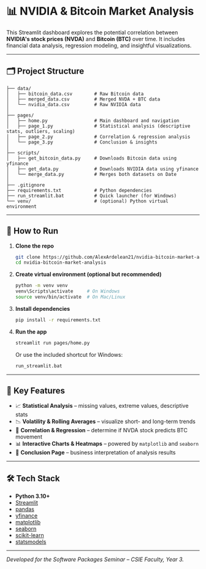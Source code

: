 
# 📊 NVIDIA & Bitcoin Market Analysis

This Streamlit dashboard explores the potential correlation between **NVIDIA's stock prices (NVDA)** and **Bitcoin (BTC)** over time. It includes financial data analysis, regression modeling, and insightful visualizations.

---

## 🗂️ Project Structure

```
├── data/
│   ├── bitcoin_data.csv        # Raw Bitcoin data
│   ├── merged_data.csv         # Merged NVDA + BTC data
│   └── nvidia_data.csv         # Raw NVIDIA data
│
├── pages/
│   ├── home.py                 # Main dashboard and navigation
│   ├── page_1.py               # Statistical analysis (descriptive stats, outliers, scaling)
│   ├── page_2.py               # Correlation & regression analysis
│   └── page_3.py               # Conclusion & insights
│
├── scripts/
│   ├── get_bitcoin_data.py     # Downloads Bitcoin data using yfinance
│   ├── get_data.py             # Downloads NVIDIA data using yfinance
│   └── merge_data.py           # Merges both datasets on Date
│
├── .gitignore
├── requirements.txt            # Python dependencies
├── run_streamlit.bat           # Quick launcher (for Windows)
└── venv/                       # (optional) Python virtual environment
```

---

## 🚀 How to Run

1. **Clone the repo**
   ```bash
   git clone https://github.com/AlexArdelean21/nvidia-bitcoin-market-analysis.git
   cd nvidia-bitcoin-market-analysis
   ```

2. **Create virtual environment (optional but recommended)**
   ```bash
   python -m venv venv
   venv\Scripts\activate     # On Windows
   source venv/bin/activate  # On Mac/Linux
   ```

3. **Install dependencies**
   ```bash
   pip install -r requirements.txt
   ```

4. **Run the app**
   ```bash
   streamlit run pages/home.py
   ```

   Or use the included shortcut for Windows:
   ```bash
   run_streamlit.bat
   ```

---

## 📌 Key Features

- 📈 **Statistical Analysis** – missing values, extreme values, descriptive stats
- 📉 **Volatility & Rolling Averages** – visualize short- and long-term trends
- 📐 **Correlation & Regression** – determine if NVDA stock predicts BTC movement
- 📊 **Interactive Charts & Heatmaps** – powered by `matplotlib` and `seaborn`
- 🧠 **Conclusion Page** – business interpretation of analysis results

---

## 🛠️ Tech Stack

- **Python 3.10+**
- [Streamlit](https://streamlit.io/)
- [pandas](https://pandas.pydata.org/)
- [yfinance](https://pypi.org/project/yfinance/)
- [matplotlib](https://matplotlib.org/)
- [seaborn](https://seaborn.pydata.org/)
- [scikit-learn](https://scikit-learn.org/)
- [statsmodels](https://www.statsmodels.org/)

---


*Developed for the Software Packages Seminar – CSIE Faculty, Year 3.*
